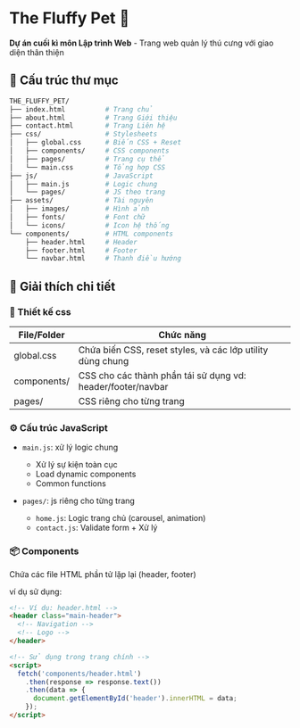 # The Fluffy Pet 🐾 

**Dự án cuối kì môn Lập trình Web** - Trang web quản lý thú cưng với giao diện thân thiện

## 📂 Cấu trúc thư mục

```bash
THE_FLUFFY_PET/
├── index.html          # Trang chủ
├── about.html          # Trang Giới thiệu
├── contact.html        # Trang Liên hệ
├── css/                # Stylesheets
│   ├── global.css      # Biến CSS + Reset
│   ├── components/     # CSS components
│   ├── pages/          # Trang cụ thể
│   └── main.css        # Tổng hợp CSS
├── js/                 # JavaScript
│   ├── main.js         # Logic chung
│   └── pages/          # JS theo trang
├── assets/             # Tài nguyên
│   ├── images/         # Hình ảnh
│   ├── fonts/          # Font chữ
│   └── icons/          # Icon hệ thống
└── components/         # HTML components
    ├── header.html     # Header
    ├── footer.html     # Footer
    └── navbar.html     # Thanh điều hướng
```
## 🧩 Giải thích chi tiết

### 🎨 Thiết kế css

|File/Folder	| Chức năng|
|---------------|-------------------------------------------|
|global.css	| Chứa biến CSS, reset styles, và các lớp utility dùng chung|
|components/	| CSS cho các thành phần tái sử dụng vd: header/footer/navbar|
|pages/	| CSS riêng cho từng trang|

### ⚙️ Cấu trúc JavaScript

- `main.js`: xử lý logic chung
  - Xử lý sự kiện toàn cục
  - Load dynamic components
  - Common functions

- `pages/`: js riêng cho từng trang
  - `home.js`: Logic trang chủ (carousel, animation)
  - `contact.js`: Validate form + Xử lý 

### 📦 Components 
Chứa các file HTML phần tử lặp lại (header, footer)

ví dụ sử dụng:
```html
<!-- Ví dụ: header.html -->
<header class="main-header">
  <!-- Navigation -->
  <!-- Logo -->
</header>

<!-- Sử dụng trong trang chính -->
<script>
  fetch('components/header.html')
    .then(response => response.text())
    .then(data => {
      document.getElementById('header').innerHTML = data;
    });
</script>
```
